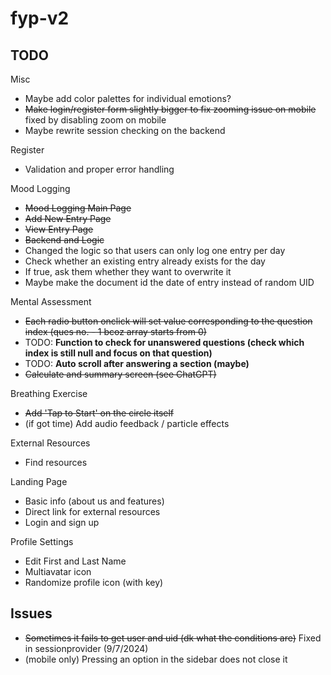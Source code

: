# fyp-v2

## TODO

Misc

- Maybe add color palettes for individual emotions?
- ~~Make login/register form slightly bigger to fix zooming issue on mobile~~ fixed by disabling zoom on mobile
- Maybe rewrite session checking on the backend

Register

- Validation and proper error handling

Mood Logging

- ~~Mood Logging Main Page~~
- ~~Add New Entry Page~~
- ~~View Entry Page~~
- ~~Backend and Logic~~
- Changed the logic so that users can only log one entry per day
- Check whether an existing entry already exists for the day
- If true, ask them whether they want to overwrite it
- Maybe make the document id the date of entry instead of random UID

Mental Assessment

- ~~Each radio button onclick will set value corresponding to the question index (ques no. - 1 bcoz array starts from 0)~~
- TODO: **Function to check for unanswered questions (check which index is still null and focus on that question)**
- TODO: **Auto scroll after answering a section (maybe)**
- ~~Calculate and summary screen (see ChatGPT)~~

Breathing Exercise

- ~~Add 'Tap to Start' on the circle itself~~
- (if got time) Add audio feedback / particle effects

External Resources
- Find resources

Landing Page
- Basic info (about us and features)
- Direct link for external resources
- Login and sign up

Profile Settings
- Edit First and Last Name
- Multiavatar icon
- Randomize profile icon (with key)

## Issues

- ~~Sometimes it fails to get user and uid (dk what the conditions are)~~ Fixed in sessionprovider (9/7/2024)
- (mobile only) Pressing an option in the sidebar does not close it

